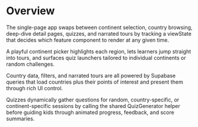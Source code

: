# Overview
The single-page app swaps between continent selection, country browsing, deep-dive detail pages, quizzes, and narrated tours by tracking a viewState that decides which feature component to render at any given time.

A playful continent picker highlights each region, lets learners jump straight into tours, and surfaces quiz launchers tailored to individual continents or random challenges.

Country data, filters, and narrated tours are all powered by Supabase queries that load countries plus their points of interest and present them through rich UI control.

Quizzes dynamically gather questions for random, country-specific, or continent-specific sessions by calling the shared QuizGenerator helper before guiding kids through animated progress, feedback, and score summaries.